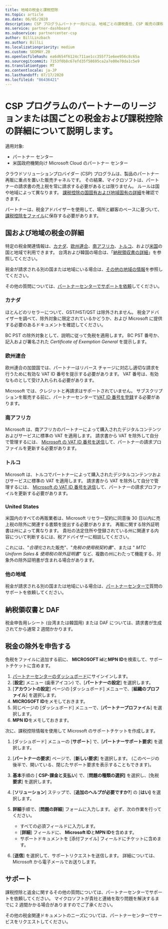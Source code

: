 ```yaml
---
title: 地域の税金と課税控除
ms.topic: article
ms.date: 06/05/2020
description: CSP プログラムパートナー向けには、地域ごとの課税責任、CSP 販売の課税控除を送信する方法、および税金に関する質問のサポートを受ける方法について説明します。
ms.service: partner-dashboard
ms.subservice: partnercenter-csp
author: BillLinzbach
ms.author: BillLi
ms.localizationpriority: medium
ms.custom: SEOMAY.20
ms.openlocfilehash: ea6d654f6124c711ae1cc355f71e6ee956c8c65a
ms.sourcegitcommit: 7153f0b8c67efd35f58695ca2a7e00e70da1c5e9
ms.translationtype: MT
ms.contentlocale: ja-JP
ms.lasthandoff: 07/17/2020
ms.locfileid: "86436421"
---
```

# <a name="read-about-taxes-and-tax-exemption-details-by-region-or-country-for-partners-in-the-csp-program"></a>CSP プログラムのパートナーのリージョンまたは国ごとの税金および課税控除の詳細について説明します。

適用対象:

- パートナー センター
- 米国政府機関向け Microsoft Cloud のパートナー センター

クラウドソリューションプロバイダー (CSP) プログラムは、製品のパートナー再販に重点を置いた販売チャネルです。 その結果、マイクロソフトは、パートナーの請求書の売上税を常に請求する必要があるとは限りません。 ルールは国や地域によって異なります。 [課税控除の国固有および地域固有の詳細](#country-and-region-tax-details)を確認できます。

パートナーは、税金アドバイザーを使用して、場所と顧客のベースに基づいて、[課税控除をファイル](#file-tax-exemptions)に保存する必要があります。

## <a name="country-and-region-tax-details"></a>国および地域の税金の詳細

特定の税金関連情報は、[カナダ](#canada)、[欧州連合](#european-union)、[南アフリカ](#south-africa)、[トルコ](#turkey)、および[米国](#united-states)の国と地域で利用できます。 台湾および韓国の場合は、「[納税領収書の詳細](#tax-receipts-and-daf)」を参照してください。

税金が請求される別の国または地域にいる場合は、[その他の地域の情報](#other-regions)を参照してください。

その他の質問については、[パートナーセンターでサポートを依頼](#support)してください。

### <a name="canada"></a>カナダ

ほとんどのリセラーについて、GST/HST/QST は除外されません。 税金アドバイザーを調べて、除外対象に限定されているかどうか、および Microsoft に提供する必要のあるドキュメントを確認してください。

BC PST の除外対象として、説明に従って免税を適用します。 BC PST 番号か、記入および署名された *Certificate of Exemption General* を提示します。

### <a name="european-union"></a>欧州連合

欧州連合の加盟国では、パートナーはリバース チャージに対応し適切な請求を行うために有効な VAT ID 番号を提示する必要があります。 VAT 番号は、有効なものとして受け入れられる必要があります。

Microsoft では、クレジットと再請求はサポートされていません。 サブスクリプションを販売する前に、パートナーセンターで[VAT ID 番号を登録](organization-tax-info.md)する必要があります。

### <a name="south-africa"></a>南アフリカ

Microsoft は、南アフリカのパートナーによって購入されたデジタルコンテンツおよびサービスに標準の VAT を適用します。 請求書から VAT を除外して自分で管理するには、 [Microsoft の VAT ID 番号を送信](organization-tax-info.md)して、パートナーの請求プロファイルを更新する必要があります。

### <a name="turkey"></a>トルコ

Microsoft は、トルコでパートナーによって購入されたデジタルコンテンツおよびサービスに標準の VAT を適用します。 請求書から VAT を除外して自分で管理するには、 [Microsoft の VAT ID 番号を送信](organization-tax-info.md)して、パートナーの請求プロファイルを更新する必要があります。

### <a name="united-states"></a>United States

米国内のすべての再販業者は、Microsoft リセラー契約に同意後 30 日以内に売上税の除外に関連する書類を提出する必要があります。 再販に関する除外証明書は州によって異なります。 貴社の法定住所や登録されている州に関連する内容について判断するには、税アドバイザーに相談してください。

これには、"*合理化*された販売"、"*免税の使用税契約書*"、または " *MTC Uniform Sales & 使用税の除外証明書*" など、複数の州にわたって機能する、対象外の除外証明書が含まれる場合があります。

### <a name="other-regions"></a>他の地域

税金が請求される別の国または地域にいる場合は、[パートナーセンターで](#support)質問のサポートを依頼してください。

## <a name="tax-receipts-and-daf"></a>納税領収書と DAF

税金申告用レシート (台湾または韓国用) または DAF については、請求書が生成されてから通常 2 週間かかります。

## <a name="file-tax-exemptions"></a>税金の除外を申告する

免税をファイルに追加する前に、 **MICROSOFT id**と**MPN ID**を検索して、サポートチケットに含めます。

1. [パートナーセンターのダッシュボード](https://partner.microsoft.com/dashboard/)にサインインします。
2. [**設定**] メニュー (歯車アイコン) で、[**パートナーの設定**] を選択します。
3. [**アカウントの設定**] ページの [ダッシュボード] メニューで、[**組織のプロファイル**] を選択します。
4. **MICROSOFT ID**をメモしておきます。
5. 同じページの [ダッシュボード] メニューで、[**パートナープロファイル**] を選択します。
6. **MPN ID**をメモしておきます。

次に、課税控除情報を使用して Microsoft のサポートチケットを作成します。

1. [ダッシュボード] メニューの [**サポート**] で、[**パートナーサポート要求**] を選択します。
2. [**パートナーの要求**] ページで、[**新しい要求**] を選択します。 (このページの後半で、開いている、閉じたサポート要求を表示することもできます)。
3. **基本**手順の [ **CSP-課金と支払い**] で、[**問題の種類の選択]** を選択し、[免税**要求**] を選択します。
4. [**ソリューション**] ステップで、[**追加のヘルプが必要ですか?**] の [**はい]** を選択します。
5. **詳細**手順で、[**問題の詳細**] フォームに入力します。 必ず、次の作業を行ってください。

    - すべての必須フィールドに入力します。
    - [**詳細**] フィールドに、 **Microsoft ID**と**MPN ID**を含めます。
    - サポートドキュメントを [添付ファイル] フィールドにチケットに含めます。

6. [**送信**] を選択して、サポートリクエストを送信します。 詳細については、Microsoft から電子メールでお送りします。

## <a name="support"></a>サポート

課税控除と返金に関するその他の質問については、パートナーセンターでサポートを依頼してください。 マイクロソフトが貴社と連絡を取り問題を解決するまでに 2 週間かかる場合がありますのでご了承ください。

その他の税金関連ドキュメントのニーズについては、パートナーセンターでサービスをリクエストしてください。
